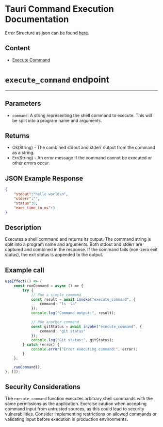 # Tauri Command Execution Documentation

Error Structure as json can be found [here](./error_structure.md).

## Content
- [Execute Command](#execute_command-endpoint)

# `execute_command` endpoint

---
## Parameters
- `command`: A string representing the shell command to execute. This will be split into a program name and arguments.

## Returns
- Ok(String) - The combined stdout and stderr output from the command as a string.
- Err(String) - An error message if the command cannot be executed or other errors occur. 

## JSON Example Response
```json
{
    "stdout":"hello world\n",
    "stderr":"",
    "status":0,
    "exec_time_in_ms":3
}
```

## Description
Executes a shell command and returns its output. The command string is split into a program name and arguments. Both stdout and stderr are captured and combined in the response. If the command fails (non-zero exit status), the exit status is appended to the output.

## Example call
```typescript jsx
useEffect(() => {
    const runCommand = async () => {
        try {
            // Run a simple command
            const result = await invoke("execute_command", { 
                command: "ls -la" 
            });
            console.log("Command output:", result);
            
            // Run another command
            const gitStatus = await invoke("execute_command", { 
                command: "git status" 
            });
            console.log("Git status:", gitStatus);
        } catch (error) {
            console.error("Error executing command:", error);
        }
    };

    runCommand();
}, []);
```

## Security Considerations
The `execute_command` function executes arbitrary shell commands with the same permissions as the application. Exercise caution when accepting command input from untrusted sources, as this could lead to security vulnerabilities. Consider implementing restrictions on allowed commands or validating input before execution in production environments.
